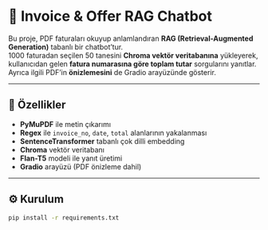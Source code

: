 # 📄 Invoice & Offer RAG Chatbot

Bu proje, PDF faturaları okuyup anlamlandıran **RAG (Retrieval-Augmented Generation)** tabanlı bir chatbot’tur.  
1000 faturadan seçilen 50 tanesini **Chroma vektör veritabanına** yükleyerek, kullanıcıdan gelen **fatura numarasına göre toplam tutar** sorgularını yanıtlar.  
Ayrıca ilgili PDF’in **önizlemesini** de Gradio arayüzünde gösterir.

---

## 🚀 Özellikler
- **PyMuPDF** ile metin çıkarımı  
- **Regex** ile `invoice_no`, `date`, `total` alanlarının yakalanması  
- **SentenceTransformer** tabanlı çok dilli embedding  
- **Chroma** vektör veritabanı  
- **Flan-T5** modeli ile yanıt üretimi  
- **Gradio** arayüzü (PDF önizleme dahil)

---

## ⚙️ Kurulum
```bash
pip install -r requirements.txt
